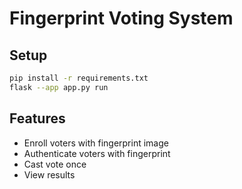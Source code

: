 # Fingerprint Voting System

## Setup
```bash
pip install -r requirements.txt
flask --app app.py run
```

## Features
- Enroll voters with fingerprint image
- Authenticate voters with fingerprint
- Cast vote once
- View results

